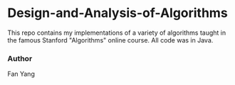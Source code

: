 # Design-and-Analysis-of-Algorithms
This repo contains my implementations of a variety of algorithms taught in the famous Stanford "Algorithms" online course. All code was in Java.

### Author
Fan Yang
